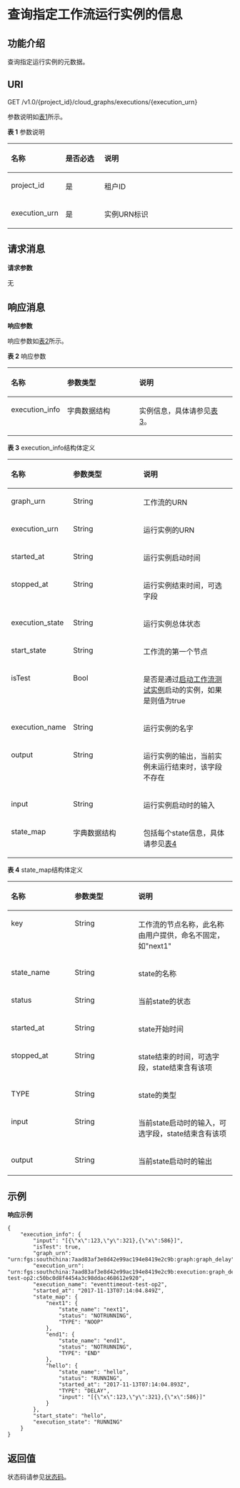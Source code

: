 # 查询指定工作流运行实例的信息<a name="ZH-CN_TOPIC_0115410462"></a>

## 功能介绍<a name="section35162510"></a>

查询指定运行实例的元数据。

## URI<a name="section48027136"></a>

GET /v1.0/\{project\_id\}/cloud\_graphs/executions/\{execution\_urn\}

参数说明如[表1](#table50811173)所示。    

**表 1**  参数说明

<a name="table50811173"></a>
<table><thead align="left"><tr id="row10494712"><th class="cellrowborder" valign="top" width="19.189999999999998%" id="mcps1.2.4.1.1"><p id="p44765319"><a name="p44765319"></a><a name="p44765319"></a>名称</p>
</th>
<th class="cellrowborder" valign="top" width="18.18%" id="mcps1.2.4.1.2"><p id="p2112211"><a name="p2112211"></a><a name="p2112211"></a>是否必选</p>
</th>
<th class="cellrowborder" valign="top" width="62.629999999999995%" id="mcps1.2.4.1.3"><p id="p36871363"><a name="p36871363"></a><a name="p36871363"></a>说明</p>
</th>
</tr>
</thead>
<tbody><tr id="row33790399"><td class="cellrowborder" valign="top" width="19.189999999999998%" headers="mcps1.2.4.1.1 "><p id="p52667824"><a name="p52667824"></a><a name="p52667824"></a>project_id</p>
</td>
<td class="cellrowborder" valign="top" width="18.18%" headers="mcps1.2.4.1.2 "><p id="p38235390"><a name="p38235390"></a><a name="p38235390"></a>是</p>
</td>
<td class="cellrowborder" valign="top" width="62.629999999999995%" headers="mcps1.2.4.1.3 "><p id="p10058896"><a name="p10058896"></a><a name="p10058896"></a>租户ID</p>
</td>
</tr>
<tr id="row23421207"><td class="cellrowborder" valign="top" width="19.189999999999998%" headers="mcps1.2.4.1.1 "><p id="p18069578"><a name="p18069578"></a><a name="p18069578"></a>execution_urn</p>
</td>
<td class="cellrowborder" valign="top" width="18.18%" headers="mcps1.2.4.1.2 "><p id="p54349751"><a name="p54349751"></a><a name="p54349751"></a>是</p>
</td>
<td class="cellrowborder" valign="top" width="62.629999999999995%" headers="mcps1.2.4.1.3 "><p id="p40253700"><a name="p40253700"></a><a name="p40253700"></a>实例URN标识</p>
</td>
</tr>
</tbody>
</table>

## 请求消息<a name="section29591041"></a>

**请求参数**

无

## 响应消息<a name="section64992778"></a>

**响应参数**

响应参数如[表2](#table13014940)所示。    

**表 2**  响应参数

<a name="table13014940"></a>
<table><thead align="left"><tr id="row31025868"><th class="cellrowborder" valign="top" width="23.47%" id="mcps1.2.4.1.1"><p id="p30067389"><a name="p30067389"></a><a name="p30067389"></a>名称</p>
</th>
<th class="cellrowborder" valign="top" width="32.65%" id="mcps1.2.4.1.2"><p id="p19539446"><a name="p19539446"></a><a name="p19539446"></a>参数类型</p>
</th>
<th class="cellrowborder" valign="top" width="43.88%" id="mcps1.2.4.1.3"><p id="p39191328"><a name="p39191328"></a><a name="p39191328"></a>说明</p>
</th>
</tr>
</thead>
<tbody><tr id="row20381027"><td class="cellrowborder" valign="top" width="23.47%" headers="mcps1.2.4.1.1 "><p id="p40250470"><a name="p40250470"></a><a name="p40250470"></a>execution_info</p>
</td>
<td class="cellrowborder" valign="top" width="32.65%" headers="mcps1.2.4.1.2 "><p id="p39062609"><a name="p39062609"></a><a name="p39062609"></a>字典数据结构</p>
</td>
<td class="cellrowborder" valign="top" width="43.88%" headers="mcps1.2.4.1.3 "><p id="p22484025"><a name="p22484025"></a><a name="p22484025"></a>实例信息，具体请参见<a href="#table9266704">表3</a>。</p>
</td>
</tr>
</tbody>
</table>

**表 3**  execution\_info结构体定义

<a name="table9266704"></a>
<table><thead align="left"><tr id="row57073170"><th class="cellrowborder" valign="top" width="23.762376237623762%" id="mcps1.2.4.1.1"><p id="p59524076"><a name="p59524076"></a><a name="p59524076"></a>名称</p>
</th>
<th class="cellrowborder" valign="top" width="32.67326732673268%" id="mcps1.2.4.1.2"><p id="p56720842"><a name="p56720842"></a><a name="p56720842"></a>参数类型</p>
</th>
<th class="cellrowborder" valign="top" width="43.56435643564357%" id="mcps1.2.4.1.3"><p id="p30985493"><a name="p30985493"></a><a name="p30985493"></a>说明</p>
</th>
</tr>
</thead>
<tbody><tr id="row26796980"><td class="cellrowborder" valign="top" width="23.762376237623762%" headers="mcps1.2.4.1.1 "><p id="p23071760"><a name="p23071760"></a><a name="p23071760"></a>graph_urn</p>
</td>
<td class="cellrowborder" valign="top" width="32.67326732673268%" headers="mcps1.2.4.1.2 "><p id="p56873232"><a name="p56873232"></a><a name="p56873232"></a>String</p>
</td>
<td class="cellrowborder" valign="top" width="43.56435643564357%" headers="mcps1.2.4.1.3 "><p id="p54417155"><a name="p54417155"></a><a name="p54417155"></a>工作流的URN</p>
</td>
</tr>
<tr id="row19992349"><td class="cellrowborder" valign="top" width="23.762376237623762%" headers="mcps1.2.4.1.1 "><p id="p8767611"><a name="p8767611"></a><a name="p8767611"></a>execution_urn</p>
</td>
<td class="cellrowborder" valign="top" width="32.67326732673268%" headers="mcps1.2.4.1.2 "><p id="p39087901"><a name="p39087901"></a><a name="p39087901"></a>String</p>
</td>
<td class="cellrowborder" valign="top" width="43.56435643564357%" headers="mcps1.2.4.1.3 "><p id="p40922063"><a name="p40922063"></a><a name="p40922063"></a>运行实例的URN</p>
</td>
</tr>
<tr id="row32754255"><td class="cellrowborder" valign="top" width="23.762376237623762%" headers="mcps1.2.4.1.1 "><p id="p35849007"><a name="p35849007"></a><a name="p35849007"></a>started_at</p>
</td>
<td class="cellrowborder" valign="top" width="32.67326732673268%" headers="mcps1.2.4.1.2 "><p id="p18088435"><a name="p18088435"></a><a name="p18088435"></a>String</p>
</td>
<td class="cellrowborder" valign="top" width="43.56435643564357%" headers="mcps1.2.4.1.3 "><p id="p33132068"><a name="p33132068"></a><a name="p33132068"></a>运行实例启动时间</p>
</td>
</tr>
<tr id="row29753161"><td class="cellrowborder" valign="top" width="23.762376237623762%" headers="mcps1.2.4.1.1 "><p id="p1986672218480"><a name="p1986672218480"></a><a name="p1986672218480"></a>stopped_at</p>
</td>
<td class="cellrowborder" valign="top" width="32.67326732673268%" headers="mcps1.2.4.1.2 "><p id="p1186492218488"><a name="p1186492218488"></a><a name="p1186492218488"></a>String</p>
</td>
<td class="cellrowborder" valign="top" width="43.56435643564357%" headers="mcps1.2.4.1.3 "><p id="p19863132214817"><a name="p19863132214817"></a><a name="p19863132214817"></a>运行实例结束时间，可选字段</p>
</td>
</tr>
<tr id="row14756144015454"><td class="cellrowborder" valign="top" width="23.762376237623762%" headers="mcps1.2.4.1.1 "><p id="p61195818"><a name="p61195818"></a><a name="p61195818"></a>execution_state</p>
</td>
<td class="cellrowborder" valign="top" width="32.67326732673268%" headers="mcps1.2.4.1.2 "><p id="p57914257"><a name="p57914257"></a><a name="p57914257"></a>String</p>
</td>
<td class="cellrowborder" valign="top" width="43.56435643564357%" headers="mcps1.2.4.1.3 "><p id="p8017921"><a name="p8017921"></a><a name="p8017921"></a>运行实例总体状态</p>
</td>
</tr>
<tr id="row3639038174510"><td class="cellrowborder" valign="top" width="23.762376237623762%" headers="mcps1.2.4.1.1 "><p id="p197566407458"><a name="p197566407458"></a><a name="p197566407458"></a>start_state</p>
</td>
<td class="cellrowborder" valign="top" width="32.67326732673268%" headers="mcps1.2.4.1.2 "><p id="p177571408456"><a name="p177571408456"></a><a name="p177571408456"></a>String</p>
</td>
<td class="cellrowborder" valign="top" width="43.56435643564357%" headers="mcps1.2.4.1.3 "><p id="p12757164018452"><a name="p12757164018452"></a><a name="p12757164018452"></a>工作流的第一个节点</p>
</td>
</tr>
<tr id="row83640365454"><td class="cellrowborder" valign="top" width="23.762376237623762%" headers="mcps1.2.4.1.1 "><p id="p563963814512"><a name="p563963814512"></a><a name="p563963814512"></a>isTest</p>
</td>
<td class="cellrowborder" valign="top" width="32.67326732673268%" headers="mcps1.2.4.1.2 "><p id="p17639133816455"><a name="p17639133816455"></a><a name="p17639133816455"></a>Bool</p>
</td>
<td class="cellrowborder" valign="top" width="43.56435643564357%" headers="mcps1.2.4.1.3 "><p id="p1663973812455"><a name="p1663973812455"></a><a name="p1663973812455"></a>是否是通过<a href="启动工作流测试实例.md">启动工作流测试实例</a>启动的实例，如果是则值为true</p>
</td>
</tr>
<tr id="row11532133334516"><td class="cellrowborder" valign="top" width="23.762376237623762%" headers="mcps1.2.4.1.1 "><p id="p20364143624518"><a name="p20364143624518"></a><a name="p20364143624518"></a>execution_name</p>
</td>
<td class="cellrowborder" valign="top" width="32.67326732673268%" headers="mcps1.2.4.1.2 "><p id="p18364036134514"><a name="p18364036134514"></a><a name="p18364036134514"></a>String</p>
</td>
<td class="cellrowborder" valign="top" width="43.56435643564357%" headers="mcps1.2.4.1.3 "><p id="p93647365456"><a name="p93647365456"></a><a name="p93647365456"></a>运行实例的名字</p>
</td>
</tr>
<tr id="row135731227184512"><td class="cellrowborder" valign="top" width="23.762376237623762%" headers="mcps1.2.4.1.1 "><p id="p18575132784512"><a name="p18575132784512"></a><a name="p18575132784512"></a>output</p>
</td>
<td class="cellrowborder" valign="top" width="32.67326732673268%" headers="mcps1.2.4.1.2 "><p id="p95753278456"><a name="p95753278456"></a><a name="p95753278456"></a>String</p>
</td>
<td class="cellrowborder" valign="top" width="43.56435643564357%" headers="mcps1.2.4.1.3 "><p id="p89357141331"><a name="p89357141331"></a><a name="p89357141331"></a>运行实例的输出，当前实例未运行结束时，该字段不存在</p>
</td>
</tr>
<tr id="row5052426"><td class="cellrowborder" valign="top" width="23.762376237623762%" headers="mcps1.2.4.1.1 "><p id="p6593390"><a name="p6593390"></a><a name="p6593390"></a>input</p>
</td>
<td class="cellrowborder" valign="top" width="32.67326732673268%" headers="mcps1.2.4.1.2 "><p id="p64302582"><a name="p64302582"></a><a name="p64302582"></a>String</p>
</td>
<td class="cellrowborder" valign="top" width="43.56435643564357%" headers="mcps1.2.4.1.3 "><p id="p34595685"><a name="p34595685"></a><a name="p34595685"></a>运行实例启动时的输入</p>
</td>
</tr>
<tr id="row42925716"><td class="cellrowborder" valign="top" width="23.762376237623762%" headers="mcps1.2.4.1.1 "><p id="p54430970"><a name="p54430970"></a><a name="p54430970"></a>state_map</p>
</td>
<td class="cellrowborder" valign="top" width="32.67326732673268%" headers="mcps1.2.4.1.2 "><p id="p46832420"><a name="p46832420"></a><a name="p46832420"></a>字典数据结构</p>
</td>
<td class="cellrowborder" valign="top" width="43.56435643564357%" headers="mcps1.2.4.1.3 "><p id="p49531474"><a name="p49531474"></a><a name="p49531474"></a>包括每个state信息，具体请参见<a href="#table52626454">表4</a></p>
</td>
</tr>
</tbody>
</table>

**表 4**  state\_map结构体定义

<a name="table52626454"></a>
<table><thead align="left"><tr id="row35399367"><th class="cellrowborder" valign="top" width="28.28282828282828%" id="mcps1.2.4.1.1"><p id="p48776445"><a name="p48776445"></a><a name="p48776445"></a>名称</p>
</th>
<th class="cellrowborder" valign="top" width="28.28282828282828%" id="mcps1.2.4.1.2"><p id="p58577972"><a name="p58577972"></a><a name="p58577972"></a>参数类型</p>
</th>
<th class="cellrowborder" valign="top" width="43.43434343434344%" id="mcps1.2.4.1.3"><p id="p47195283"><a name="p47195283"></a><a name="p47195283"></a>说明</p>
</th>
</tr>
</thead>
<tbody><tr id="row64721603"><td class="cellrowborder" valign="top" width="28.28282828282828%" headers="mcps1.2.4.1.1 "><p id="p7958508"><a name="p7958508"></a><a name="p7958508"></a>key</p>
</td>
<td class="cellrowborder" valign="top" width="28.28282828282828%" headers="mcps1.2.4.1.2 "><p id="p40659381"><a name="p40659381"></a><a name="p40659381"></a>String</p>
</td>
<td class="cellrowborder" valign="top" width="43.43434343434344%" headers="mcps1.2.4.1.3 "><p id="p45679737"><a name="p45679737"></a><a name="p45679737"></a>工作流的节点名称，此名称由用户提供，命名不固定，如"next1"</p>
</td>
</tr>
<tr id="row8464456"><td class="cellrowborder" valign="top" width="28.28282828282828%" headers="mcps1.2.4.1.1 "><p id="p14532322"><a name="p14532322"></a><a name="p14532322"></a>state_name</p>
</td>
<td class="cellrowborder" valign="top" width="28.28282828282828%" headers="mcps1.2.4.1.2 "><p id="p36267453"><a name="p36267453"></a><a name="p36267453"></a>String</p>
</td>
<td class="cellrowborder" valign="top" width="43.43434343434344%" headers="mcps1.2.4.1.3 "><p id="p65190153"><a name="p65190153"></a><a name="p65190153"></a>state的名称</p>
</td>
</tr>
<tr id="row49840468"><td class="cellrowborder" valign="top" width="28.28282828282828%" headers="mcps1.2.4.1.1 "><p id="p10546145"><a name="p10546145"></a><a name="p10546145"></a>status</p>
</td>
<td class="cellrowborder" valign="top" width="28.28282828282828%" headers="mcps1.2.4.1.2 "><p id="p48931406"><a name="p48931406"></a><a name="p48931406"></a>String</p>
</td>
<td class="cellrowborder" valign="top" width="43.43434343434344%" headers="mcps1.2.4.1.3 "><p id="p36188385"><a name="p36188385"></a><a name="p36188385"></a>当前state的状态</p>
</td>
</tr>
<tr id="row57260009"><td class="cellrowborder" valign="top" width="28.28282828282828%" headers="mcps1.2.4.1.1 "><p id="p7549159"><a name="p7549159"></a><a name="p7549159"></a>started_at</p>
</td>
<td class="cellrowborder" valign="top" width="28.28282828282828%" headers="mcps1.2.4.1.2 "><p id="p7502182"><a name="p7502182"></a><a name="p7502182"></a>String</p>
</td>
<td class="cellrowborder" valign="top" width="43.43434343434344%" headers="mcps1.2.4.1.3 "><p id="p33273344"><a name="p33273344"></a><a name="p33273344"></a>state开始时间</p>
</td>
</tr>
<tr id="row31024646"><td class="cellrowborder" valign="top" width="28.28282828282828%" headers="mcps1.2.4.1.1 "><p id="p29968374"><a name="p29968374"></a><a name="p29968374"></a>stopped_at</p>
</td>
<td class="cellrowborder" valign="top" width="28.28282828282828%" headers="mcps1.2.4.1.2 "><p id="p11519239"><a name="p11519239"></a><a name="p11519239"></a>String</p>
</td>
<td class="cellrowborder" valign="top" width="43.43434343434344%" headers="mcps1.2.4.1.3 "><p id="p8917608"><a name="p8917608"></a><a name="p8917608"></a>state结束的时间，可选字段，state结束含有该项</p>
</td>
</tr>
<tr id="row13149610"><td class="cellrowborder" valign="top" width="28.28282828282828%" headers="mcps1.2.4.1.1 "><p id="p58485517"><a name="p58485517"></a><a name="p58485517"></a>TYPE</p>
</td>
<td class="cellrowborder" valign="top" width="28.28282828282828%" headers="mcps1.2.4.1.2 "><p id="p39706416"><a name="p39706416"></a><a name="p39706416"></a>String</p>
</td>
<td class="cellrowborder" valign="top" width="43.43434343434344%" headers="mcps1.2.4.1.3 "><p id="p22056983"><a name="p22056983"></a><a name="p22056983"></a>state的类型</p>
</td>
</tr>
<tr id="row64295127"><td class="cellrowborder" valign="top" width="28.28282828282828%" headers="mcps1.2.4.1.1 "><p id="p40522795"><a name="p40522795"></a><a name="p40522795"></a>input</p>
</td>
<td class="cellrowborder" valign="top" width="28.28282828282828%" headers="mcps1.2.4.1.2 "><p id="p61120992"><a name="p61120992"></a><a name="p61120992"></a>String</p>
</td>
<td class="cellrowborder" valign="top" width="43.43434343434344%" headers="mcps1.2.4.1.3 "><p id="p64026895"><a name="p64026895"></a><a name="p64026895"></a>当前state启动时的输入，可选字段，state结束含有该项</p>
</td>
</tr>
<tr id="row39371148"><td class="cellrowborder" valign="top" width="28.28282828282828%" headers="mcps1.2.4.1.1 "><p id="p34946386"><a name="p34946386"></a><a name="p34946386"></a>output</p>
</td>
<td class="cellrowborder" valign="top" width="28.28282828282828%" headers="mcps1.2.4.1.2 "><p id="p12085017"><a name="p12085017"></a><a name="p12085017"></a>String</p>
</td>
<td class="cellrowborder" valign="top" width="43.43434343434344%" headers="mcps1.2.4.1.3 "><p id="p18716495"><a name="p18716495"></a><a name="p18716495"></a>当前state启动时的输出</p>
</td>
</tr>
</tbody>
</table>

## 示例<a name="section279114582407"></a>

**响应示例**

```
{
    "execution_info": {
        "input": "[{\"x\":123,\"y\":321},{\"x\":586}]",
        "isTest": true,
        "graph_urn": "urn:fgs:southchina:7aad83af3e8d42e99ac194e8419e2c9b:graph:graph_delay",
        "execution_urn": "urn:fgs:southchina:7aad83af3e8d42e99ac194e8419e2c9b:execution:graph_delay:eventtimeout-test-op2:c50bc0d8f4454a3c98ddac468612e920",
        "execution_name": "eventtimeout-test-op2",
        "started_at": "2017-11-13T07:14:04.849Z",
        "state_map": {
            "next1": {
                "state_name": "next1",
                "status": "NOTRUNNING",
                "TYPE": "NOOP"
            },
            "end1": {
                "state_name": "end1",
                "status": "NOTRUNNING",
                "TYPE": "END"
            },
            "hello": {
                "state_name": "hello",
                "status": "RUNNING",
                "started_at": "2017-11-13T07:14:04.893Z",
                "TYPE": "DELAY",
                "input": "[{\"x\":123,\"y\":321},{\"x\":586}]"
            }
        },
        "start_state": "hello",
        "execution_state": "RUNNING"
    }
}
```

## 返回值<a name="section48064092"></a>

状态码请参见[状态码](状态码.md)。

